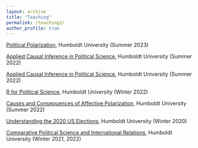 ```yaml
---
layout: archive
title: "Teaching"
permalink: /teaching2/
author_profile: true
---
```



[Political Polarization](/files/syllabus_polarization_2023.pdf), Humboldt University (Summer 2023)


[Applied Causal Inference in Political Science](/files/syllabus_causal_2022.pdf), Humboldt University (Summer 2022)


[Applied Causal Inference in Political Science](/files/syllabus_causal_2022.pdf), Humboldt University (Summer 2022)


[R for Political Science](/files/syllabus_r4ps_2022.pdf), Humboldt University (Winter 2022)


[Causes and Consequences of Affective Polarization](/files/syllabus_ap_2022.pdf), Humboldt University (Summer 2022)


[Understanding the 2020 US Elections](/files/syllabus_us2020.pdf), Humboldt University (Winter 2020)

[Comparative Political Science and International Relations](/files/syllabus_comp_2021.pdf), Humboldt University (Winter 2021, 2022)

